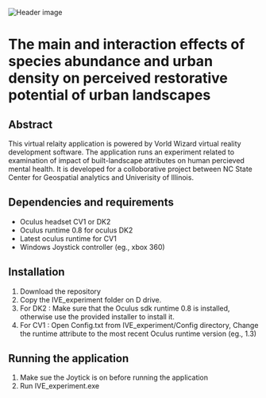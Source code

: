 ![Header image](https://github.com/ptabriz/Interactions_Species_Urban_Density_IVE/blob/master/img/IMG_9594.jpg)


# The main and interaction effects of species abundance and urban density on perceived restorative potential of urban landscapes 

## Abstract
This virtual relaity application is powered by Vorld Wizard virtual reality development software. The application runs an experiment related to examination of impact of built-landscape attributes on human percieved mental health. It is developed for a colloborative project between NC State Center for Geospatial analytics and Univerisity of Illinois. 

## Dependencies and requirements
-   Oculus headset CV1 or DK2
-   Oculus runtime 0.8 for oculus DK2
-   Latest oculus runtime for CV1
-   Windows Joystick controller (eg., xbox 360)

## Installation
1. Download the repository
2. Copy the IVE_experiment folder on D drive. 
3. For DK2 : Make sure that the Oculus sdk runtime 0.8 is installed, otherwise use the provided installer to install it. 
4. For CV1 : Open Config.txt from IVE_experiment/Config directory, Change the runtime attribute to the most recent Oculus runtime version (eg., 1.3)  

## Running the application
1. Make sue the Joytick is on before running the application 
2. Run IVE_experiment.exe

